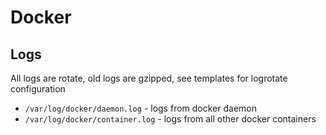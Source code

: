 Docker
=========


Logs
------------
All logs are rotate, old logs are gzipped, see templates for logrotate configuration

- `/var/log/docker/daemon.log` - logs from docker daemon
- `/var/log/docker/container.log` - logs from all other docker containers